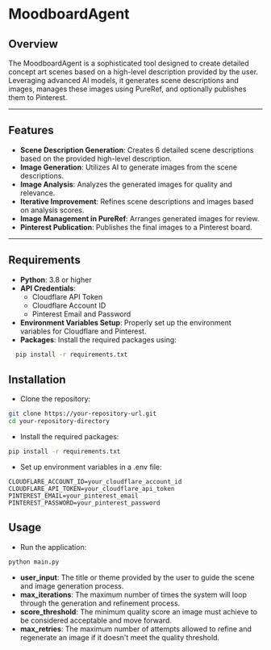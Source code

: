 # MoodboardAgent

## Overview

The MoodboardAgent is a sophisticated tool designed to create detailed concept art scenes based on a high-level description provided by the user. Leveraging advanced AI models, it generates scene descriptions and images, manages these images using PureRef, and optionally publishes them to Pinterest.

---

## Features

- **Scene Description Generation**: Creates 6 detailed scene descriptions based on the provided high-level description.
- **Image Generation**: Utilizes AI to generate images from the scene descriptions.
- **Image Analysis**: Analyzes the generated images for quality and relevance.
- **Iterative Improvement**: Refines scene descriptions and images based on analysis scores.
- **Image Management in PureRef**: Arranges generated images for review.
- **Pinterest Publication**: Publishes the final images to a Pinterest board.

---

## Requirements

- **Python**: 3.8 or higher
- **API Credentials**:
  - Cloudflare API Token
  - Cloudflare Account ID
  - Pinterest Email and Password
- **Environment Variables Setup**: Properly set up the environment variables for Cloudflare and Pinterest.
- **Packages**: Install the required packages using:

```bash
  pip install -r requirements.txt
```

## Installation

- Clone the repository:

```bash
git clone https://your-repository-url.git
cd your-repository-directory
```

- Install the required packages:

```bash
pip install -r requirements.txt
```

- Set up environment variables in a .env file:

```text
CLOUDFLARE_ACCOUNT_ID=your_cloudflare_account_id
CLOUDFLARE_API_TOKEN=your_cloudflare_api_token
PINTEREST_EMAIL=your_pinterest_email
PINTEREST_PASSWORD=your_pinterest_password
```

## Usage

- Run the application:

```bash
python main.py
```
- **user_input**: The title or theme provided by the user to guide the scene and image generation process.  
- **max_iterations**: The maximum number of times the system will loop through the generation and refinement process.  
- **score_threshold**: The minimum quality score an image must achieve to be considered acceptable and move forward.  
- **max_retries**: The maximum number of attempts allowed to refine and regenerate an image if it doesn't meet the quality threshold.  
